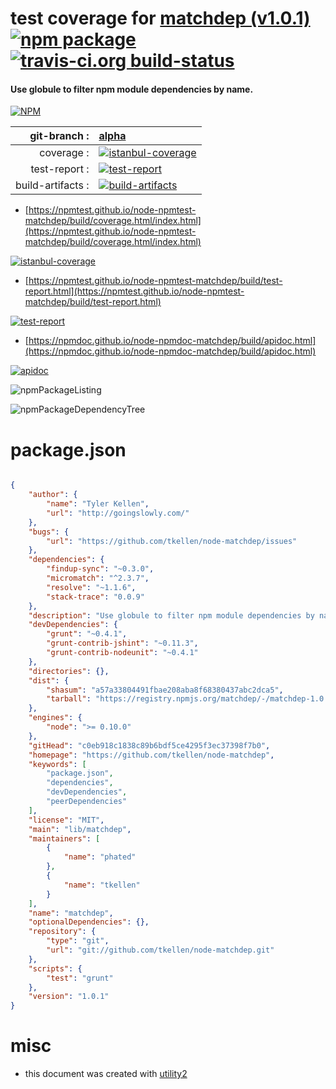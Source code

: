 # test coverage for  [matchdep (v1.0.1)](https://github.com/tkellen/node-matchdep)  [![npm package](https://img.shields.io/npm/v/npmtest-matchdep.svg?style=flat-square)](https://www.npmjs.org/package/npmtest-matchdep) [![travis-ci.org build-status](https://api.travis-ci.org/npmtest/node-npmtest-matchdep.svg)](https://travis-ci.org/npmtest/node-npmtest-matchdep)
#### Use globule to filter npm module dependencies by name.

[![NPM](https://nodei.co/npm/matchdep.png?downloads=true&downloadRank=true&stars=true)](https://www.npmjs.com/package/matchdep)

| git-branch : | [alpha](https://github.com/npmtest/node-npmtest-matchdep/tree/alpha)|
|--:|:--|
| coverage : | [![istanbul-coverage](https://npmtest.github.io/node-npmtest-matchdep/build/coverage.badge.svg)](https://npmtest.github.io/node-npmtest-matchdep/build/coverage.html/index.html)|
| test-report : | [![test-report](https://npmtest.github.io/node-npmtest-matchdep/build/test-report.badge.svg)](https://npmtest.github.io/node-npmtest-matchdep/build/test-report.html)|
| build-artifacts : | [![build-artifacts](https://npmtest.github.io/node-npmtest-matchdep/glyphicons_144_folder_open.png)](https://github.com/npmtest/node-npmtest-matchdep/tree/gh-pages/build)|

- [https://npmtest.github.io/node-npmtest-matchdep/build/coverage.html/index.html](https://npmtest.github.io/node-npmtest-matchdep/build/coverage.html/index.html)

[![istanbul-coverage](https://npmtest.github.io/node-npmtest-matchdep/build/screenCapture.buildCi.browser.%252Ftmp%252Fbuild%252Fcoverage.lib.html.png)](https://npmtest.github.io/node-npmtest-matchdep/build/coverage.html/index.html)

- [https://npmtest.github.io/node-npmtest-matchdep/build/test-report.html](https://npmtest.github.io/node-npmtest-matchdep/build/test-report.html)

[![test-report](https://npmtest.github.io/node-npmtest-matchdep/build/screenCapture.buildCi.browser.%252Ftmp%252Fbuild%252Ftest-report.html.png)](https://npmtest.github.io/node-npmtest-matchdep/build/test-report.html)

- [https://npmdoc.github.io/node-npmdoc-matchdep/build/apidoc.html](https://npmdoc.github.io/node-npmdoc-matchdep/build/apidoc.html)

[![apidoc](https://npmdoc.github.io/node-npmdoc-matchdep/build/screenCapture.buildCi.browser.%252Ftmp%252Fbuild%252Fapidoc.html.png)](https://npmdoc.github.io/node-npmdoc-matchdep/build/apidoc.html)

![npmPackageListing](https://npmtest.github.io/node-npmtest-matchdep/build/screenCapture.npmPackageListing.svg)

![npmPackageDependencyTree](https://npmtest.github.io/node-npmtest-matchdep/build/screenCapture.npmPackageDependencyTree.svg)



# package.json

```json

{
    "author": {
        "name": "Tyler Kellen",
        "url": "http://goingslowly.com/"
    },
    "bugs": {
        "url": "https://github.com/tkellen/node-matchdep/issues"
    },
    "dependencies": {
        "findup-sync": "~0.3.0",
        "micromatch": "^2.3.7",
        "resolve": "~1.1.6",
        "stack-trace": "0.0.9"
    },
    "description": "Use globule to filter npm module dependencies by name.",
    "devDependencies": {
        "grunt": "~0.4.1",
        "grunt-contrib-jshint": "~0.11.3",
        "grunt-contrib-nodeunit": "~0.4.1"
    },
    "directories": {},
    "dist": {
        "shasum": "a57a33804491fbae208aba8f68380437abc2dca5",
        "tarball": "https://registry.npmjs.org/matchdep/-/matchdep-1.0.1.tgz"
    },
    "engines": {
        "node": ">= 0.10.0"
    },
    "gitHead": "c0eb918c1838c89b6bdf5ce4295f3ec37398f7b0",
    "homepage": "https://github.com/tkellen/node-matchdep",
    "keywords": [
        "package.json",
        "dependencies",
        "devDependencies",
        "peerDependencies"
    ],
    "license": "MIT",
    "main": "lib/matchdep",
    "maintainers": [
        {
            "name": "phated"
        },
        {
            "name": "tkellen"
        }
    ],
    "name": "matchdep",
    "optionalDependencies": {},
    "repository": {
        "type": "git",
        "url": "git://github.com/tkellen/node-matchdep.git"
    },
    "scripts": {
        "test": "grunt"
    },
    "version": "1.0.1"
}
```



# misc
- this document was created with [utility2](https://github.com/kaizhu256/node-utility2)
